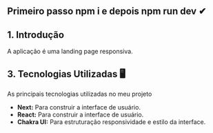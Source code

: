 ## Primeiro passo npm i e depois npm run dev ✔

## **1. Introdução**

A aplicação é uma landing page responsiva. 

## **3. Tecnologias Utilizadas 🖥**

As principais tecnologias utilizadas no meu projeto

- **Next:** Para construir a interface de usuário.
- **React:** Para construir a interface de usuário.
- **Chakra UI:** Para estruturação  responsividade e estilo da interface.

